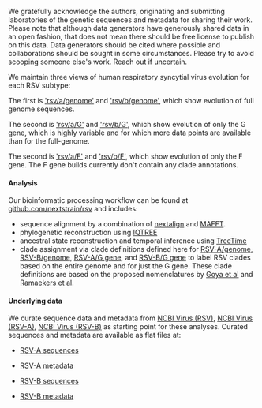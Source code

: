 We gratefully acknowledge the authors, originating and submitting laboratories of the genetic sequences and metadata for sharing their work. Please note that although data generators have generously shared data in an open fashion, that does not mean there should be free license to publish on this data. Data generators should be cited where possible and collaborations should be sought in some circumstances. Please try to avoid scooping someone else's work. Reach out if uncertain.


We maintain three views of human respiratory syncytial virus evolution for each RSV subtype:

The first is ['rsv/a/genome'](https://nextstrain.org/staging/rsv/a/genome) and ['rsv/b/genome'](https://nextstrain.org/staging/rsv/b/genome), which show evolution of full genome sequences.

The second is ['rsv/a/G'](https://nextstrain.org/staging/rsv/a/G) and ['rsv/b/G'](https://nextstrain.org/staging/rsv/b/G), which show evolution of only the G gene, which is highly variable and for which more data points are available than for the full-genome.

The second is ['rsv/a/F'](https://nextstrain.org/staging/rsv/a/F) and ['rsv/b/F'](https://nextstrain.org/staging/rsv/b/G), which show evolution of only the F gene. The F gene builds currently don't contain any clade annotations.


#### Analysis
Our bioinformatic processing workflow can be found at [github.com/nextstrain/rsv](https://github.com/nextstrain/rsv) and includes:

- sequence alignment by a combination of [nextalign](https://docs.nextstrain.org/projects/nextclade/en/stable/user/nextalign-cli.html) and [MAFFT](https://mafft.cbrc.jp/alignment/software/).
- phylogenetic reconstruction using [IQTREE](http://www.iqtree.org/)
- ancestral state reconstruction and temporal inference using [TreeTime](https://github.com/neherlab/treetime)
- clade assignment via clade definitions defined here for
    [RSV-A/genome](https://github.com/nextstrain/rsv/blob/master/config/clades_genome_a.tsv),
    [RSV-B/genome](https://github.com/nextstrain/rsv/blob/master/config/clades_genome_b.tsv),
    [RSV-A/G gene](https://github.com/nextstrain/rsv/blob/master/config/clades_G_a.tsv), and
    [RSV-B/G gene](https://github.com/nextstrain/rsv/blob/master/config/clades_G_b.tsv) to label RSV clades based on the entire genome and for just the G gene.
    These clade definitions are based on the proposed nomenclatures by [Goya et al](https://onlinelibrary.wiley.com/doi/abs/10.1111/irv.12715) and [Ramaekers et al](https://doi.org/10.1093/ve/veaa052).

#### Underlying data
We curate sequence data and metadata from [NCBI Virus (RSV)](https://www.ncbi.nlm.nih.gov/labs/virus/vssi/#/virus?SeqType_s=Nucleotide&VirusLineage_ss=Human%20orthopneumovirus,%20taxid:11250), [NCBI Virus (RSV-A)](https://www.ncbi.nlm.nih.gov/labs/virus/vssi/#/virus?SeqType_s=Nucleotide&VirusLineage_ss=Human%20respiratory%20syncytial%20virus%20A,%20taxid:208893), [NCBI Virus (RSV-B)](https://www.ncbi.nlm.nih.gov/labs/virus/vssi/#/virus?SeqType_s=Nucleotide&VirusLineage_ss=Human%20respiratory%20syncytial%20virus%20B,%20taxid:208895) as starting point for these analyses. Curated sequences and metadata are available as flat files at:

- [RSV-A sequences](https://data.nextstrain.org/files/workflows/rsv/a/sequences.fasta.xz)
- [RSV-A metadata](https://data.nextstrain.org/files/workflows/rsv/a/metadata.tsv.gz)

- [RSV-B sequences](https://data.nextstrain.org/files/workflows/rsv/b/sequences.fasta.xz)
- [RSV-B metadata](https://data.nextstrain.org/files/workflows/rsv/b/metadata.tsv.gz)



